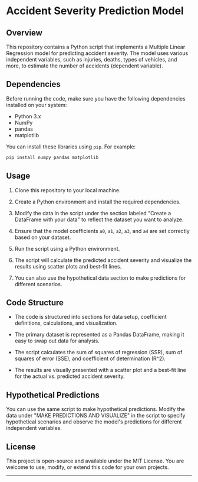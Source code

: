 

# Accident Severity Prediction Model

## Overview

This repository contains a Python script that implements a Multiple Linear Regression model for predicting accident severity. The model uses various independent variables, such as injuries, deaths, types of vehicles, and more, to estimate the number of accidents (dependent variable).

## Dependencies

Before running the code, make sure you have the following dependencies installed on your system:

- Python 3.x
- NumPy
- pandas
- matplotlib

You can install these libraries using `pip`. For example:

```bash
pip install numpy pandas matplotlib
```

## Usage

1. Clone this repository to your local machine.

2. Create a Python environment and install the required dependencies.

3. Modify the data in the script under the section labeled "Create a DataFrame with your data" to reflect the dataset you want to analyze.

4. Ensure that the model coefficients `a0`, `a1`, `a2`, `a3`, and `a4` are set correctly based on your dataset.

5. Run the script using a Python environment.

6. The script will calculate the predicted accident severity and visualize the results using scatter plots and best-fit lines.

7. You can also use the hypothetical data section to make predictions for different scenarios.

## Code Structure

- The code is structured into sections for data setup, coefficient definitions, calculations, and visualization.

- The primary dataset is represented as a Pandas DataFrame, making it easy to swap out data for analysis.

- The script calculates the sum of squares of regression (SSR), sum of squares of error (SSE), and coefficient of determination (R^2).

- The results are visually presented with a scatter plot and a best-fit line for the actual vs. predicted accident severity.

## Hypothetical Predictions

You can use the same script to make hypothetical predictions. Modify the data under "MAKE PREDICTIONS AND VISUALIZE" in the script to specify hypothetical scenarios and observe the model's predictions for different independent variables.

## License

This project is open-source and available under the MIT License. You are welcome to use, modify, or extend this code for your own projects.

---

